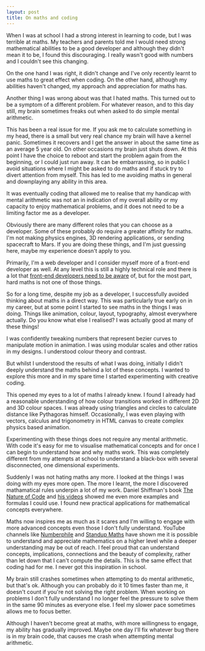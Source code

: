 ```yaml
---
layout: post
title: On maths and coding
---
```


When I was at school I had a strong interest in learning to code, but I was terrible at maths. My teachers and parents told me I would need strong mathematical abilities to be a good developer and although they didn't mean it to be, I found this discouraging. I really wasn't good with numbers and I couldn't see this changing.

On the one hand I was right, it didn't change and I've only recently learnt to use maths to great effect when coding. On the other hand, although my abilities haven't changed, my approach and appreciation for maths has.

Another thing I was wrong about was that I hated maths. This turned out to be a symptom of a different problem. For whatever reason, and to this day still, my brain sometimes freaks out when asked to do simple mental arithmetic.

This has been a real issue for me. If you ask me to calculate something in my head, there is a small but very real chance my brain will have a kernel panic. Sometimes it recovers and I get the answer in about the same time as an average 5 year old. On other occasions my brain just shuts down. At this point I have the choice to reboot and start the problem again from the beginning, or I could just run away. It can be embarrassing, so in public I avoid situations where I might be asked to do maths and if stuck try to divert attention from myself. This has led to me avoiding maths in general and downplaying any ability in this area.

It was eventually coding that allowed me to realise that my handicap with mental arithmetic was not an in indication of my overall ability or my capacity to enjoy mathematical problems, and it does not need to be a limiting factor me as a developer.

Obviously there are many different roles that you can choose as a developer. Some of these probably do require a greater affinity for maths. I'm not making physics engines, 3D rendering applications, or sending spacecraft to Mars. If you are doing these things, and I'm just guessing here, maybe my experience doesn't apply to you.

Primarily, I'm a web developer and I consider myself more of a front-end developer as well. At any level this is still a highly technical role and there is a lot that [front-end developers need to be aware](https://css-tricks.com/front-end-developer-aware/) of, but for the most part, hard maths is not one of those things.

So for a long time, despite my job as a developer, I successfully avoided thinking about maths in a direct way. This was particularly true early on in my career, but at some point I started to see maths in the things I was doing. Things like animation, colour, layout, typography, almost everywhere actually. Do you know what else I realised? I was actually good at many of these things!

I was confidently tweaking numbers that represent bezier curves to manipulate motion in animation. I was using modular scales and other ratios in my designs. I understood colour theory and contrast.

But whilst I understood the results of what I was doing, initially I didn't deeply understand the maths behind a lot of these concepts. I wanted to explore this more and in my spare time I started experimenting with creative coding.

This opened my eyes to a lot of maths I already knew. I found I already had a reasonable understanding of how colour transitions worked in different 2D and 3D colour spaces. I was already using triangles and circles to calculate distance like Pythagoras himself. Occasionally, I was even playing with vectors, calculus and trigonometry in HTML canvas to create complex physics based animation.

Experimenting with these things does not require any mental arithmetic. With code it's easy for me to visualise mathematical concepts and for once I can begin to understand how and why maths work. This was completely different from my attempts at school to understand a black-box with several disconnected, one dimensional experiments.

Suddenly I was not hating maths any more. I looked at the things I was doing with my eyes more open. The more I learnt, the more I discovered mathamatical rules underpin a lot of my work. Daniel Shiffman's book [The Nature of Code](http://natureofcode.com/) and [his videos](https://www.youtube.com/user/shiffman) showed me even more examples and formulas I could use. I found new practical applications for mathematical concepts everywhere.

Maths now inspires me as much as it scares and I'm willing to engage with more advanced concepts even those I don't fully understand. YouTube channels like [Numberphile](https://www.youtube.com/user/numberphile) and [Standup Maths](https://www.youtube.com/user/standupmaths) have shown me it is possible to understand and appreciate mathematics on a higher level while a deeper understanding may be out of reach. I feel proud that can understand concepts, implications, connections and the beauty of complexity, rather than let down that I can't compute the details. This is the same effect that coding had for me. I never got this inspiration in school.

My brain still crashes sometimes when attempting to do mental arithmetic, but that's ok. Although you can probably do it 10 times faster than me, it doesn't count if you're not solving the right problem. When working on problems I don't fully understand I no longer feel the pressure to solve them in the same 90 minutes as everyone else. I feel my slower pace sometimes allows me to focus better.

Although I haven't become great at maths, with more willingness to engage, my ability has gradually improved. Maybe one day I'll fix whatever bug there is in my brain code, that causes me crash when attempting mental arithmetic.
